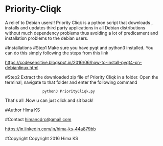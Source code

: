 # Priority-Cliqk
A relief to Debian users!! Priority Cliqk is a python script that downloads , installs and updates  third party applications in all Debian distributions without much dependency problems thus  avoiding a  lot of predicament and installation problems  to the debian users.


#Installations
#Step1
Make sure you have pyqt and python3 installed. 
You can do this simply following the steps from this link

https://codesensitive.blogspot.in/2016/06/how-to-install-pyqt4-on-debianlinux.html

#Step2
Extract the downloaded zip file of Priority Cliqk in a folder. Open the terminal,  navigate to that folder and enter the following command 

                     python3 PriorityCliqk.py

That's all .Now u can just click and sit back! 

#Author
Hima KS

#Contact
himancdrc@gmail.com             

https://in.linkedin.com/in/hima-ks-44a879bb

#Copyright
Copyright 2016 Hima KS


